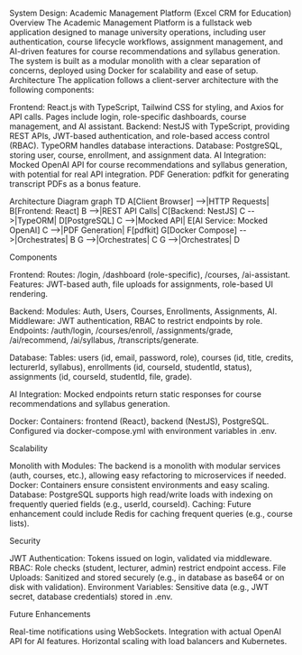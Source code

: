 System Design: Academic Management Platform (Excel CRM for Education)
Overview
The Academic Management Platform is a fullstack web application designed to manage university operations, including user authentication, course lifecycle workflows, assignment management, and AI-driven features for course recommendations and syllabus generation. The system is built as a modular monolith with a clear separation of concerns, deployed using Docker for scalability and ease of setup.
Architecture
The application follows a client-server architecture with the following components:

Frontend: React.js with TypeScript, Tailwind CSS for styling, and Axios for API calls. Pages include login, role-specific dashboards, course management, and AI assistant.
Backend: NestJS with TypeScript, providing REST APIs, JWT-based authentication, and role-based access control (RBAC). TypeORM handles database interactions.
Database: PostgreSQL, storing user, course, enrollment, and assignment data.
AI Integration: Mocked OpenAI API for course recommendations and syllabus generation, with potential for real API integration.
PDF Generation: pdfkit for generating transcript PDFs as a bonus feature.

Architecture Diagram
graph TD
    A[Client Browser] -->|HTTP Requests| B[Frontend: React]
    B -->|REST API Calls| C[Backend: NestJS]
    C -->|TypeORM| D[PostgreSQL]
    C -->|Mocked API| E[AI Service: Mocked OpenAI]
    C -->|PDF Generation| F[pdfkit]
    G[Docker Compose] -->|Orchestrates| B
    G -->|Orchestrates| C
    G -->|Orchestrates| D

Components

Frontend:
Routes: /login, /dashboard (role-specific), /courses, /ai-assistant.
Features: JWT-based auth, file uploads for assignments, role-based UI rendering.


Backend:
Modules: Auth, Users, Courses, Enrollments, Assignments, AI.
Middleware: JWT authentication, RBAC to restrict endpoints by role.
Endpoints: /auth/login, /courses/enroll, /assignments/grade, /ai/recommend, /ai/syllabus, /transcripts/generate.


Database:
Tables: users (id, email, password, role), courses (id, title, credits, lecturerId, syllabus), enrollments (id, courseId, studentId, status), assignments (id, courseId, studentId, file, grade).


AI Integration:
Mocked endpoints return static responses for course recommendations and syllabus generation.


Docker:
Containers: frontend (React), backend (NestJS), PostgreSQL.
Configured via docker-compose.yml with environment variables in .env.



Scalability

Monolith with Modules: The backend is a monolith with modular services (auth, courses, etc.), allowing easy refactoring to microservices if needed.
Docker: Containers ensure consistent environments and easy scaling.
Database: PostgreSQL supports high read/write loads with indexing on frequently queried fields (e.g., userId, courseId).
Caching: Future enhancement could include Redis for caching frequent queries (e.g., course lists).

Security

JWT Authentication: Tokens issued on login, validated via middleware.
RBAC: Role checks (student, lecturer, admin) restrict endpoint access.
File Uploads: Sanitized and stored securely (e.g., in database as base64 or on disk with validation).
Environment Variables: Sensitive data (e.g., JWT secret, database credentials) stored in .env.

Future Enhancements

Real-time notifications using WebSockets.
Integration with actual OpenAI API for AI features.
Horizontal scaling with load balancers and Kubernetes.
